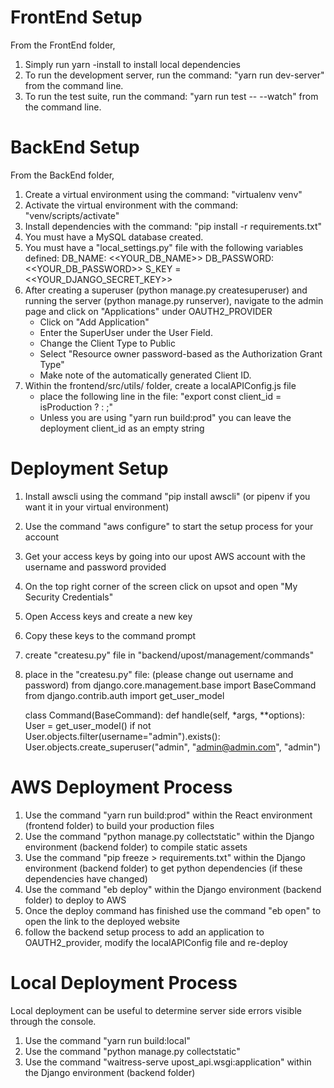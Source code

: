 # FrontEnd Setup

From the FrontEnd folder,

1. Simply run yarn -install to install local dependencies
2. To run the development server, run the command: "yarn run dev-server" from the command line.
3. To run the test suite, run the command: "yarn run test -- --watch" from the command line.

# BackEnd Setup

From the BackEnd folder,

1. Create a virtual environment using the command: "virtualenv venv"
2. Activate the virtual environment with the command: "venv/scripts/activate"
3. Install dependencies with the command: "pip install -r requirements.txt"
4. You must have a MySQL database created.
5. You must have a "local_settings.py" file with the following variables defined:
   DB_NAME: <<YOUR_DB_NAME>>
   DB_PASSWORD: <<YOUR_DB_PASSWORD>>
   S_KEY = <<YOUR_DJANGO_SECRET_KEY>>
6. After creating a superuser (python manage.py createsuperuser) and running the server (python manage.py runserver), navigate to the admin page and click on "Applications" under OAUTH2_PROVIDER
    - Click on "Add Application"
    - Enter the SuperUser under the User Field.
    - Change the Client Type to Public
    - Select "Resource owner password-based as the Authorization Grant Type"
    - Make note of the automatically generated Client ID.
7. Within the frontend/src/utils/ folder, create a localAPIConfig.js file
    - place the following line in the file: "export const client_id = isProduction ? <String of deployment client_id> : <String of local client_id>;"
    - Unless you are using "yarn run build:prod" you can leave the deployment client_id as an empty string

# Deployment Setup

1. Install awscli using the command "pip install awscli" (or pipenv if you want it in your virtual environment)
2. Use the command "aws configure" to start the setup process for your account
3. Get your access keys by going into our upost AWS account with the username and password provided
4. On the top right corner of the screen click on upsot and open "My Security Credentials"
5. Open Access keys and create a new key
6. Copy these keys to the command prompt
7. create "createsu.py" file in "backend/upost/management/commands"
8. place in the "createsu.py" file: (please change out username and password)
   from django.core.management.base import BaseCommand
   from django.contrib.auth import get_user_model


    class Command(BaseCommand):
        def handle(self, *args, **options):
            User = get_user_model()
            if not User.objects.filter(username="admin").exists():
                User.objects.create_superuser("admin", "admin@admin.com", "admin")

# AWS Deployment Process

1. Use the command "yarn run build:prod" within the React environment (frontend folder) to build your production files
2. Use the command "python manage.py collectstatic" within the Django environment (backend folder) to compile static assets
3. Use the command "pip freeze > requirements.txt" within the Django environment (backend folder) to get python dependencies (if these dependencies have changed)
4. Use the command "eb deploy" within the Django environment (backend folder) to deploy to AWS
5. Once the deploy command has finished use the command "eb open" to open the link to the deployed website
6. follow the backend setup process to add an application to OAUTH2_provider, modify the localAPIConfig file and re-deploy

# Local Deployment Process

Local deployment can be useful to determine server side errors visible through the console.

1. Use the command "yarn run build:local"
2. Use the command "python manage.py collectstatic"
3. Use the command "waitress-serve upost_api.wsgi:application" within the Django environment (backend folder)
